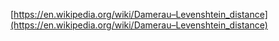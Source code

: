 [https://en.wikipedia.org/wiki/Damerau–Levenshtein_distance](https://en.wikipedia.org/wiki/Damerau–Levenshtein_distance)